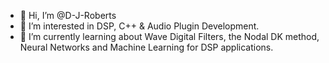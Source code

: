 - 👋 Hi, I’m @D-J-Roberts
- 👀 I’m interested in DSP, C++ & Audio Plugin Development.
- 🌱 I’m currently learning about Wave Digital Filters, the Nodal DK method, Neural Networks and Machine Learning for DSP applications.

<!---
D-J-Roberts/D-J-Roberts is a ✨ special ✨ repository because its `README.md` (this file) appears on your GitHub profile.
You can click the Preview link to take a look at your changes.
--->
